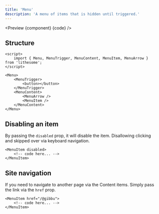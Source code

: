 ```yaml
---
title: 'Menu'
description: 'A menu of items that is hidden until triggered.'
---
```


<script>
	import {APITable, Preview} from '$site/index.ts';
	import {api, component, code} from '$ref/menu';
</script>

<Preview {component} {code} />

## Structure

```svelte
<script>
	import { Menu, MenuTrigger, MenuContent, MenuItem, MenuArrow } from 'lithesome';
</script>

<Menu>
	<MenuTrigger>
		<button></button>
	</MenuTrigger>
	<MenuContent>
		<MenuArrow />
		<MenuItem />
	</MenuContent>
</Menu>
```

## Disabling an item

By passing the `disabled` prop, it will disable the item. Disallowing clicking and skipped over via keyboard navigation.

```svelte
<MenuItem disabled>
	<!-- code here... -->
</MenuItem>
```

## Site navigation

If you need to navigate to another page via the Content items. Simply pass the link via the `href` prop.

```svelte
<MenuItem href="/@gibbu">
	<!-- code here... -->
</MenuItem>
```

<APITable data={api} />
